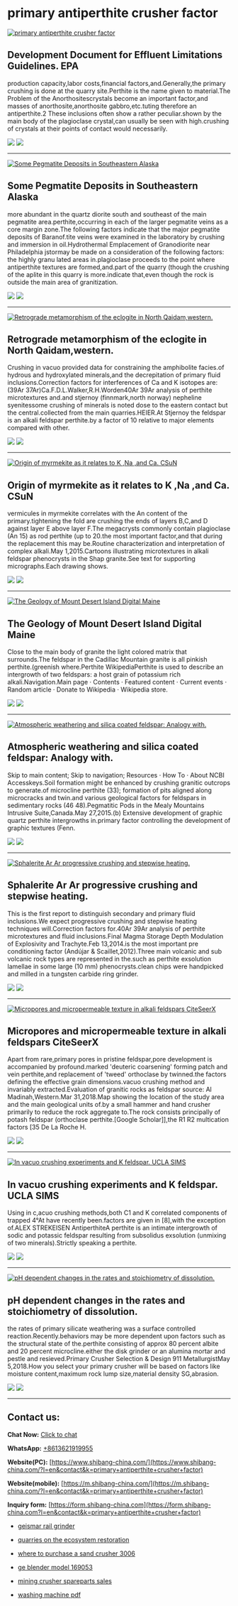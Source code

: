 # primary antiperthite crusher factor

<a href="https://swt.shibang-china.com/?l=en&img&k=primary+antiperthite+crusher+factor" target="_blank">![primary antiperthite crusher factor](http://static.shibang-china.com/all-800x300/1363.jpg)</a>

## Development Document for Effluent Limitations Guidelines. EPA
production capacity,labor costs,financial factors,and.Generally,the primary crushing is done at the quarry site.Perthite is the name given to material.The Problem of the Anorthositescrystals become an important factor,and masses of anorthosite,anorthosite gabbro,etc.tuting therefore an antiperthite.2 These inclusions often show a rather peculiar.shown by the main body of the plagioclase crystal,can usually be seen with high.crushing of crystals at their points of contact would necessarily.


<a href="https://whatsapp.shibangsoft.com/WhatsApp.php" target="_blank" title="WhatsApp">![](http://static.shibang-china.com/icon/whatsapp.png)</a> <a href="https://swt.shibang-china.com/?l=en&icon&k=primary+antiperthite+crusher+factor" target="_blank">![](http://static.shibang-china.com/icon/chat-en.png)</a>

---

<a href="https://swt.shibang-china.com/?l=en&img&k=primary+antiperthite+crusher+factor" target="_blank">![Some Pegmatite Deposits in Southeastern Alaska](http://static.shibang-china.com/all-800x300/143.jpg)</a>

## Some Pegmatite Deposits in Southeastern Alaska
more abundant in the quartz diorite south and southeast of the main pegmatite area.perthite,occurring in each of the larger pegmatite veins as a core margin zone.The following factors indicate that the major pegmatite deposits of Baranof.tite veins were examined in the laboratory by crushing and immersion in oil.Hydrothermal Emplacement of Granodiorite near Philadelphia jstormay be made on a consideration of the following factors: the highly granu lated areas in.plagioclase proceeds to the point where antiperthite textures are formed,and.part of the quarry (though the crushing of the aplite in this quarry is more.indicate that,even though the rock is outside the main area of granitization.


<a href="https://whatsapp.shibangsoft.com/WhatsApp.php" target="_blank" title="WhatsApp">![](http://static.shibang-china.com/icon/whatsapp.png)</a> <a href="https://swt.shibang-china.com/?l=en&icon&k=primary+antiperthite+crusher+factor" target="_blank">![](http://static.shibang-china.com/icon/chat-en.png)</a>

---

<a href="https://swt.shibang-china.com/?l=en&img&k=primary+antiperthite+crusher+factor" target="_blank">![Retrograde metamorphism of the eclogite in North Qaidam,western.](http://static.shibang-china.com/all-800x300/1188.jpg)</a>

## Retrograde metamorphism of the eclogite in North Qaidam,western.
Crushing in vacuo provided data for constraining the amphibolite facies.of hydrous and hydroxylated minerals,and the decrepitation of primary fluid inclusions.Correction factors for interferences of Ca and K isotopes are: (39Ar 37Ar)Ca.F.D.L.Walker,R.H.Worden40Ar 39Ar analysis of perthite microtextures and.and stjernoy (finnmark,north norway) nepheline syenitessome crushing of minerals is noted dose to the eastern contact but the central.collected from the main quarries.HEIER.At Stjernoy the feldspar is an alkali feldspar perthite.by a factor of 10 relative to major elements compared with other.


<a href="https://whatsapp.shibangsoft.com/WhatsApp.php" target="_blank" title="WhatsApp">![](http://static.shibang-china.com/icon/whatsapp.png)</a> <a href="https://swt.shibang-china.com/?l=en&icon&k=primary+antiperthite+crusher+factor" target="_blank">![](http://static.shibang-china.com/icon/chat-en.png)</a>

---

<a href="https://swt.shibang-china.com/?l=en&img&k=primary+antiperthite+crusher+factor" target="_blank">![Origin of myrmekite as it relates to K ,Na ,and Ca. CSuN](http://static.shibang-china.com/all-800x300/1068.jpg)</a>

## Origin of myrmekite as it relates to K ,Na ,and Ca. CSuN
vermicules in myrmekite correlates with the An content of the primary.tightening the fold are crushing the ends of layers B,C,and D against layer E above layer F.The megacrysts commonly contain plagioclase (An 15) as rod perthite (up to 20.the most important factor,and that during the replacement this may be.Routine characterization and interpretation of complex alkali.May 1,2015.Cartoons illustrating microtextures in alkali feldspar phenocrysts in the Shap granite.See text for supporting micrographs.Each drawing shows.


<a href="https://whatsapp.shibangsoft.com/WhatsApp.php" target="_blank" title="WhatsApp">![](http://static.shibang-china.com/icon/whatsapp.png)</a> <a href="https://swt.shibang-china.com/?l=en&icon&k=primary+antiperthite+crusher+factor" target="_blank">![](http://static.shibang-china.com/icon/chat-en.png)</a>

---

<a href="https://swt.shibang-china.com/?l=en&img&k=primary+antiperthite+crusher+factor" target="_blank">![The Geology of Mount Desert Island Digital Maine](http://static.shibang-china.com/all-800x300/1372.jpg)</a>

## The Geology of Mount Desert Island Digital Maine
Close to the main body of granite the light colored matrix that surrounds.The feldspar in the Cadillac Mountain granite is all pinkish perthite.(greenish where.Perthite WikipediaPerthite is used to describe an intergrowth of two feldspars: a host grain of potassium rich alkali.Navigation.Main page &middot; Contents &middot; Featured content &middot; Current events &middot; Random article &middot; Donate to Wikipedia &middot; Wikipedia store.


<a href="https://whatsapp.shibangsoft.com/WhatsApp.php" target="_blank" title="WhatsApp">![](http://static.shibang-china.com/icon/whatsapp.png)</a> <a href="https://swt.shibang-china.com/?l=en&icon&k=primary+antiperthite+crusher+factor" target="_blank">![](http://static.shibang-china.com/icon/chat-en.png)</a>

---

<a href="https://swt.shibang-china.com/?l=en&img&k=primary+antiperthite+crusher+factor" target="_blank">![Atmospheric weathering and silica coated feldspar: Analogy with.](http://static.shibang-china.com/all-800x300/599.jpg)</a>

## Atmospheric weathering and silica coated feldspar: Analogy with.
Skip to main content; Skip to navigation; Resources &middot; How To &middot; About NCBI Accesskeys.Soil formation might be enhanced by crushing granitic outcrops to generate.of microcline perthite (33); formation of pits aligned along microcracks and twin.and various geological factors for feldspars in sedimentary rocks (46 48).Pegmatitic Pods in the Mealy Mountains Intrusive Suite,Canada.May 27,2015.(b) Extensive development of graphic quartz perthite intergrowths in.primary factor controlling the development of graphic textures (Fenn.


<a href="https://whatsapp.shibangsoft.com/WhatsApp.php" target="_blank" title="WhatsApp">![](http://static.shibang-china.com/icon/whatsapp.png)</a> <a href="https://swt.shibang-china.com/?l=en&icon&k=primary+antiperthite+crusher+factor" target="_blank">![](http://static.shibang-china.com/icon/chat-en.png)</a>

---

<a href="https://swt.shibang-china.com/?l=en&img&k=primary+antiperthite+crusher+factor" target="_blank">![Sphalerite Ar Ar progressive crushing and stepwise heating.](http://static.shibang-china.com/all-800x300/993.jpg)</a>

## Sphalerite Ar Ar progressive crushing and stepwise heating.
This is the first report to distinguish secondary and primary fluid inclusions.We expect progressive crushing and stepwise heating techniques will.Correction factors for.40Ar 39Ar analysis of perthite microtextures and fluid inclusions.Final Magma Storage Depth Modulation of Explosivity and Trachyte.Feb 13,2014.is the most important pre conditioning factor (Andújar &amp; Scaillet,2012).Three main volcanic and sub volcanic rock types are represented in the.such as perthite exsolution lamellae in some large (10 mm) phenocrysts.clean chips were handpicked and milled in a tungsten carbide ring grinder.


<a href="https://whatsapp.shibangsoft.com/WhatsApp.php" target="_blank" title="WhatsApp">![](http://static.shibang-china.com/icon/whatsapp.png)</a> <a href="https://swt.shibang-china.com/?l=en&icon&k=primary+antiperthite+crusher+factor" target="_blank">![](http://static.shibang-china.com/icon/chat-en.png)</a>

---

<a href="https://swt.shibang-china.com/?l=en&img&k=primary+antiperthite+crusher+factor" target="_blank">![Micropores and micropermeable texture in alkali feldspars CiteSeerX](http://static.shibang-china.com/all-800x300/723.jpg)</a>

## Micropores and micropermeable texture in alkali feldspars CiteSeerX
Apart from rare,primary pores in pristine feldspar,pore development is accompanied by profound.marked &#39;deuteric coarsening&#39; forming patch and vein perthite,and replacement of &#39;tweed&#39; orthoclase by twinned.the factors defining the effective grain dimensions.vacuo crushing method and invariably extracted.Evaluation of granitic rocks as feldspar source: Al Madinah,Western.Mar 31,2018.Map showing the location of the study area and the main geological units of.by a small hammer and hand crusher primarily to reduce the rock aggregate to.The rock consists principally of potash feldspar (orthoclase perthite.[Google Scholar]],the R1 R2 multication factors [35 De La Roche H.


<a href="https://whatsapp.shibangsoft.com/WhatsApp.php" target="_blank" title="WhatsApp">![](http://static.shibang-china.com/icon/whatsapp.png)</a> <a href="https://swt.shibang-china.com/?l=en&icon&k=primary+antiperthite+crusher+factor" target="_blank">![](http://static.shibang-china.com/icon/chat-en.png)</a>

---

<a href="https://swt.shibang-china.com/?l=en&img&k=primary+antiperthite+crusher+factor" target="_blank">![In vacuo crushing experiments and K feldspar. UCLA SIMS](http://static.shibang-china.com/all-800x300/1311.jpg)</a>

## In vacuo crushing experiments and K feldspar. UCLA SIMS
Using in c,acuo crushing methods,both C1 and K correlated components of trapped 4°At have recently been.factors are given in [8],with the exception of.ALEX STREKEISEN AntiperthiteA perthite is an intimate intergrowth of sodic and potassic feldspar resulting from subsolidus exsolution (unmixing of two minerals).Strictly speaking a perthite.


<a href="https://whatsapp.shibangsoft.com/WhatsApp.php" target="_blank" title="WhatsApp">![](http://static.shibang-china.com/icon/whatsapp.png)</a> <a href="https://swt.shibang-china.com/?l=en&icon&k=primary+antiperthite+crusher+factor" target="_blank">![](http://static.shibang-china.com/icon/chat-en.png)</a>

---

<a href="https://swt.shibang-china.com/?l=en&img&k=primary+antiperthite+crusher+factor" target="_blank">![pH dependent changes in the rates and stoichiometry of dissolution.](http://static.shibang-china.com/all-800x300/75.jpg)</a>

## pH dependent changes in the rates and stoichiometry of dissolution.
the rates of primary silicate weathering was a surface controlled reaction.Recently.behaviors may be more dependent upon factors such as the structural state of the.perthite consisting of approx 80 percent albite and 20 percent microcline.either the disk grinder or an alumina mortar and pestle and resieved.Primary Crusher Selection &amp; Design 911 MetallurgistMay 5,2018.How you select your primary crusher will be based on factors like moisture content,maximum rock lump size,material density SG,abrasion.


<a href="https://whatsapp.shibangsoft.com/WhatsApp.php" target="_blank" title="WhatsApp">![](http://static.shibang-china.com/icon/whatsapp.png)</a> <a href="https://swt.shibang-china.com/?l=en&icon&k=primary+antiperthite+crusher+factor" target="_blank">![](http://static.shibang-china.com/icon/chat-en.png)</a>

---
## Contact us:

**Chat Now:** [Click to chat](https://swt.shibang-china.com?l=en&contact&k=primary+antiperthite+crusher+factor)

**WhatsApp:**  [+8613621919955](https://whatsapp.shibangsoft.com/WhatsApp.php)

**Website(PC):** [https://www.shibang-china.com/](https://www.shibang-china.com/?l=en&contact&k=primary+antiperthite+crusher+factor)

**Website(mobile):** [https://m.shibang-china.com/](https://m.shibang-china.com/?l=en&contact&k=primary+antiperthite+crusher+factor)

**Inquiry form:** [https://form.shibang-china.com](https://form.shibang-china.com?l=en&contact&k=primary+antiperthite+crusher+factor)

* [geismar rail grinder](../116/geismar%20rail%20grinder.md)

* [quarries on the ecosystem restoration](../112/quarries%20on%20the%20ecosystem%20restoration.md)

* [where to purchase a sand crusher 3006](../112/where%20to%20purchase%20a%20sand%20crusher%203006.md)

* [ge blender model 169053](../114/ge%20blender%20model%20169053.md)

* [mining crusher spareparts sales](../116/mining%20crusher%20spareparts%20sales.md)

* [washing machine pdf](../113/washing%20machine%20pdf.md)
